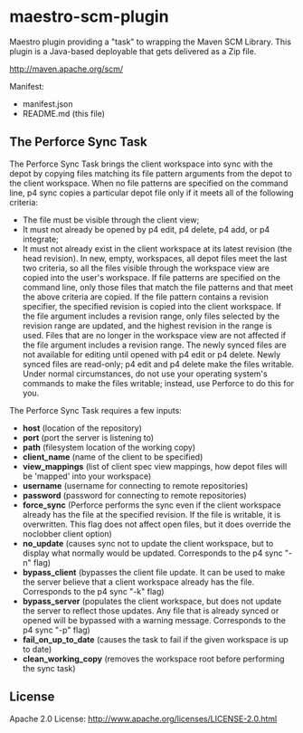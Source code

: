 # maestro-scm-plugin
Maestro plugin providing a "task" to wrapping the Maven SCM Library. This
plugin is a Java-based deployable that gets delivered as a Zip file.

<http://maven.apache.org/scm/>

Manifest:

* manifest.json
* README.md (this file)

## The Perforce Sync Task
The Perforce Sync Task
brings the client workspace into sync with the depot by copying files matching its file pattern arguments from the depot to the client workspace. When no file patterns are specified on the command line, p4 sync copies a particular depot file only if it meets all of the following criteria:
* The file must be visible through the client view;
* It must not already be opened by p4 edit, p4 delete, p4 add, or p4 integrate;
* It must not already exist in the client workspace at its latest revision (the head revision).
		In new, empty, workspaces, all depot files meet the last two criteria, so all the files visible through the workspace view are copied into the user's workspace.
		If file patterns are specified on the command line, only those files that match the file patterns and that meet the above criteria are copied.
		If the file pattern contains a revision specifier, the specified revision is copied into the client workspace.
		If the file argument includes a revision range, only files selected by the revision range are updated, and the highest revision in the range is used. Files that are no longer in the workspace view are not affected if the file argument includes a revision range.
		The newly synced files are not available for editing until opened with p4 edit or p4 delete. Newly synced files are read-only; p4 edit and p4 delete make the files writable. Under normal circumstances, do not use your operating system's commands to make the files writable; instead, use Perforce to do this for you.

The Perforce Sync Task requires a few inputs:

* **host** (location of the repository)
* **port** (port the server is listening to)
* **path** (filesystem location of the working copy)
* **client_name** (name of the client to be specified)
* **view_mappings** (list of client spec view mappings, how depot files will be 'mapped' into your workspace)
* **username** (username for connecting to remote repositories)
* **password** (password for connecting to remote repositories)
* **force_sync** (Perforce performs the sync even if the client workspace already has the file at the specified revision. If the file is writable, it is overwritten.
					This flag does not affect open files, but it does override the noclobber client option)
* **no_update** (causes sync not to update the client workspace, but to display what normally would be updated. Corresponds to the p4 sync "-n" flag)
* **bypass_client** (bypasses the client file update. It can be used to make the server believe that a client workspace already has the file. Corresponds to the p4 sync "-k" flag)
* **bypass_server** (populates the client workspace, but does not update the server to reflect those updates. Any file that is already synced or opened will be bypassed with a warning message. Corresponds to the p4 sync "-p" flag)
* **fail_on_up_to_date** (causes the task to fail if the given workspace is up to date)
* **clean_working_copy** (removes the workspace root before performing the sync task)

## License
Apache 2.0 License: <http://www.apache.org/licenses/LICENSE-2.0.html>
